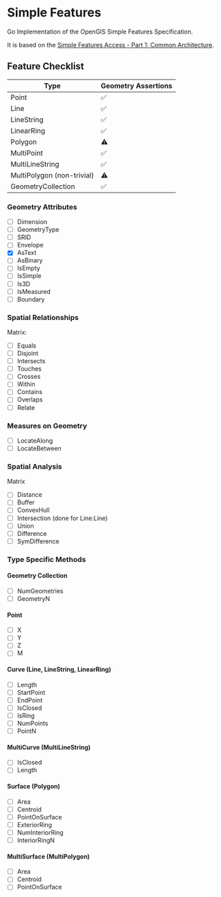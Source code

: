 # Simple Features

Go Implementation of the OpenGIS Simple Features Specification.

It is based on the [Simple Features Access - Part 1: Common
Architecture](http://www.opengeospatial.org/standards/sfa).

## Feature Checklist

| Type                       | Geometry Assertions |
| ---                        | ---                 |
| Point                      | ✅                  |
| Line                       | ✅                  |
| LineString                 | ✅                  |
| LinearRing                 | ✅                  |
| Polygon                    | ⚠️                   |
| MultiPoint                 | ✅                  |
| MultiLineString            | ✅                  |
| MultiPolygon (non-trivial) | ⚠️                   |
| GeometryCollection         | ✅                  |
                                 
### Geometry Attributes

- [ ] Dimension
- [ ] GeometryType
- [ ] SRID
- [ ] Envelope
- [x] AsText
- [ ] AsBinary
- [ ] IsEmpty
- [ ] IsSimple
- [ ] Is3D
- [ ] IsMeasured
- [ ] Boundary

### Spatial Relationships

Matrix:

- [ ] Equals
- [ ] Disjoint
- [ ] Intersects
- [ ] Touches
- [ ] Crosses
- [ ] Within
- [ ] Contains
- [ ] Overlaps
- [ ] Relate

### Measures on Geometry

- [ ] LocateAlong
- [ ] LocateBetween

### Spatial Analysis

Matrix

- [ ] Distance
- [ ] Buffer
- [ ] ConvexHull
- [ ] Intersection (done for Line:Line)
- [ ] Union
- [ ] Difference
- [ ] SymDifference

### Type Specific Methods

#### Geometry Collection

- [ ] NumGeometries
- [ ] GeometryN

#### Point

- [ ] X
- [ ] Y
- [ ] Z
- [ ] M

#### Curve (Line, LineString, LinearRing)

- [ ] Length
- [ ] StartPoint
- [ ] EndPoint
- [ ] IsClosed
- [ ] IsRing
- [ ] NumPoints
- [ ] PointN

#### MultiCurve (MultiLineString)

- [ ] IsClosed
- [ ] Length

#### Surface (Polygon)

- [ ] Area
- [ ] Centroid
- [ ] PointOnSurface
- [ ] ExteriorRing
- [ ] NumInteriorRing
- [ ] InteriorRingN

#### MultiSurface (MultiPolygon)

- [ ] Area
- [ ] Centroid
- [ ] PointOnSurface

